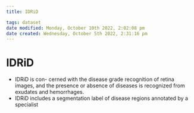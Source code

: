 ```yaml
---
title: IDRiD

tags: dataset 
date modified: Monday, October 10th 2022, 2:02:08 pm
date created: Wednesday, October 5th 2022, 2:31:16 pm
---
```


# IDRiD
- IDRiD is con- cerned with the disease grade recognition of retina images, and the presence or absence of diseases is recognized from exudates and hemorrhages.
- IDRiD includes a segmentation label of disease regions annotated by a specialist

